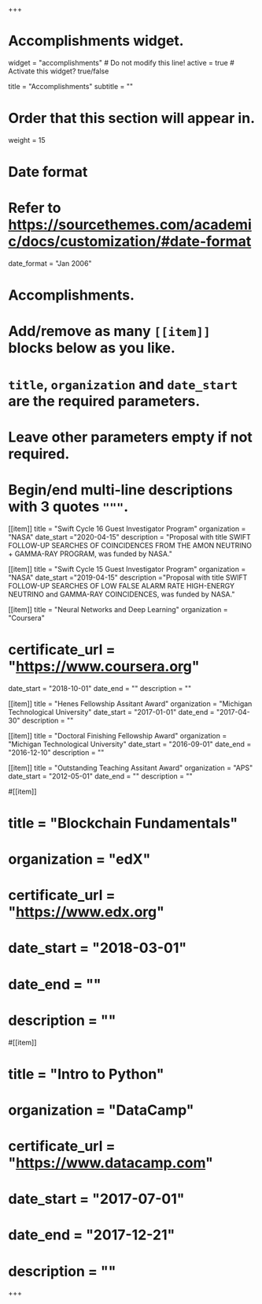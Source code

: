 +++
# Accomplishments widget.
widget = "accomplishments"  # Do not modify this line!
active = true  # Activate this widget? true/false

title = "Accomplish&shy;ments"
subtitle = ""

# Order that this section will appear in.
weight = 15

# Date format
#   Refer to https://sourcethemes.com/academic/docs/customization/#date-format
date_format = "Jan 2006"

# Accomplishments.
#   Add/remove as many `[[item]]` blocks below as you like.
#   `title`, `organization` and `date_start` are the required parameters.
#   Leave other parameters empty if not required.
#   Begin/end multi-line descriptions with 3 quotes `"""`.

[[item]]
  title = "Swift Cycle 16 Guest Investigator Program"
  organization = "NASA"
  date_start ="2020-04-15"
  description = "Proposal with title SWIFT FOLLOW-UP SEARCHES OF COINCIDENCES FROM THE AMON NEUTRINO + GAMMA-RAY PROGRAM, was funded by NASA."

[[item]]
  title = "Swift Cycle 15 Guest Investigator Program"
  organization = "NASA"
  date_start ="2019-04-15"
  description ="Proposal with title SWIFT FOLLOW-UP SEARCHES OF LOW FALSE ALARM RATE HIGH-ENERGY NEUTRINO and GAMMA-RAY COINCIDENCES, was funded by NASA."

[[item]]
  title = "Neural Networks and Deep Learning"
  organization = "Coursera"
#  certificate_url = "https://www.coursera.org"
  date_start = "2018-10-01"
  date_end = ""
  description = ""

[[item]]
  title = "Henes Fellowship Assitant Award"
  organization = "Michigan Technological University"
  date_start = "2017-01-01"
  date_end = "2017-04-30" 
  description = ""

[[item]]
  title = "Doctoral Finishing Fellowship Award"
  organization = "Michigan Technological University"
  date_start = "2016-09-01"
  date_end = "2016-12-10" 
  description = ""

[[item]]
  title = "Outstanding Teaching Assitant Award"
  organization = "APS"
  date_start = "2012-05-01"
  date_end = ""
  description = ""

#[[item]]
#  title = "Blockchain Fundamentals"
#  organization = "edX"
#  certificate_url = "https://www.edx.org"
#  date_start = "2018-03-01"
#  date_end = ""
#  description = ""
  
#[[item]]
#  title = "Intro to Python"
#  organization = "DataCamp"
#  certificate_url = "https://www.datacamp.com"
#  date_start = "2017-07-01"
#  date_end = "2017-12-21"
#  description = ""

+++
